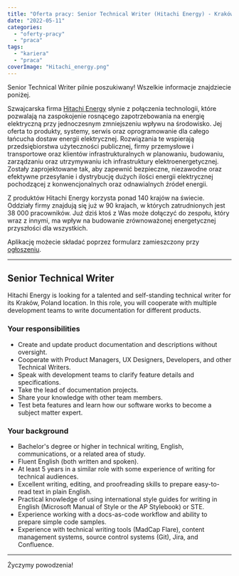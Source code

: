 ```yaml
---
title: "Oferta pracy: Senior Technical Writer (Hitachi Energy) - Kraków"
date: "2022-05-11"
categories:
  - "oferty-pracy"
  - "praca"
tags:
  - "kariera"
  - "praca"
coverImage: "Hitachi_energy.png"
---
```


Senior Technical Writer pilnie poszukiwany! Wszelkie informacje znajdziecie poniżej.

Szwajcarska firma [Hitachi Energy](https://www.hitachienergy.com/) słynie z połączenia technologii, które pozwalają na zaspokojenie rosnącego zapotrzebowania na energię elektryczną przy jednoczesnym zmniejszeniu wpływu na środowisko. Jej oferta to produkty, systemy, serwis oraz oprogramowanie dla całego łańcucha dostaw energii elektrycznej. Rozwiązania te wspierają przedsiębiorstwa użyteczności publicznej, firmy przemysłowe i transportowe oraz klientów infrastrukturalnych w planowaniu, budowaniu, zarządzaniu oraz utrzymywaniu ich infrastruktury elektroenergetycznej. Zostały zaprojektowane tak, aby zapewnić bezpieczne, niezawodne oraz efektywne przesyłanie i dystrybucję dużych ilości energii elektrycznej pochodzącej z konwencjonalnych oraz odnawialnych źródeł energii.

Z produktów Hitachi Energy korzysta ponad 140 krajów na świecie. Oddziały firmy znajdują się już w 90 krajach, w których zatrudnionych jest 38 000 pracowników. Już dziś ktoś z Was może dołączyć do zespołu, który wraz z innymi, ma wpływ na budowanie zrównoważonej energetycznej przyszłości dla wszystkich.

Aplikację możecie składać poprzez formularz zamieszczony przy [ogłoszeniu](https://www.hitachienergy.com/career/jobs/details/PL52799756_E1).

---

## Senior Technical Writer

Hitachi Energy is looking for a talented and self-standing technical writer for its Kraków, Poland location. In this role, you will cooperate with multiple development teams to write documentation for different products.

### Your responsibilities

- Create and update product documentation and descriptions without oversight.
- Cooperate with Product Managers, UX Designers, Developers, and other Technical Writers.
- Speak with development teams to clarify feature details and specifications.
- Take the lead of documentation projects.
- Share your knowledge with other team members.
- Test beta features and learn how our software works to become a subject matter expert.

### Your background

- Bachelor's degree or higher in technical writing, English, communications, or a related area of study.
- Fluent English (both written and spoken).
- At least 5 years in a similar role with some experience of writing for technical audiences.
- Excellent writing, editing, and proofreading skills to prepare easy-to-read text in plain English.
- Practical knowledge of using international style guides for writing in English (Microsoft Manual of Style or the AP Stylebook) or STE.
- Experience working with a docs-as-code workflow and ability to prepare simple code samples.
- Experience with technical writing tools (MadCap Flare), content management systems, source control systems (Git), Jira, and Confluence.

---

Życzymy powodzenia!
